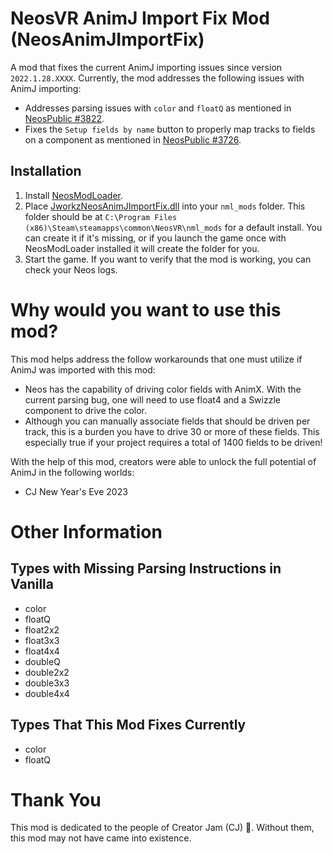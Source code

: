 ﻿# NeosVR AnimJ Import Fix Mod (NeosAnimJImportFix)

A mod that fixes the current AnimJ importing issues since version `2022.1.28.XXXX`. Currently, the mod addresses the following issues with AnimJ importing:

* Addresses parsing issues with `color` and `floatQ` as mentioned in [NeosPublic #3822](https://github.com/Neos-Metaverse/NeosPublic/issues/3822).
* Fixes the `Setup fields by name` button to properly map tracks to fields on a component as mentioned in [NeosPublic #3726](https://github.com/Neos-Metaverse/NeosPublic/issues/3726).

## Installation

1. Install [NeosModLoader](https://github.com/zkxs/NeosModLoader).
2. Place [JworkzNeosAnimJImportFix.dll](https://github.com/stiefeljackal/NeosAnimJImportFix/releases/latest/download/JworkzNeosAnimJImportFix.dll) into your `nml_mods` folder. This folder should be at `C:\Program Files (x86)\Steam\steamapps\common\NeosVR\nml_mods` for a default install. You can create it if it's missing, or if you launch the game once with NeosModLoader installed it will create the folder for you.
3. Start the game. If you want to verify that the mod is working, you can check your Neos logs.

# Why would you want to use this mod?

This mod helps address the follow workarounds that one must utilize if AnimJ was imported with this mod:

* Neos has the capability of driving color fields with AnimX. With the current parsing bug, one will need to use float4 and a Swizzle component to drive the color.
* Although you can manually associate fields that should be driven per track, this is a burden you have to drive 30 or more of these fields. This especially true if your project requires a total of 1400 fields to be driven!

With the help of this mod, creators were able to unlock the full potential of AnimJ in the following worlds:

* CJ New Year's Eve 2023

# Other Information

## Types with Missing Parsing Instructions in Vanilla

* color
* floatQ
* float2x2
* float3x3
* float4x4
* doubleQ
* double2x2
* double3x3
* double4x4

## Types That This Mod Fixes Currently

* color
* floatQ

# Thank You

This mod is dedicated to the people of Creator Jam (CJ) 🍞. Without them, this mod may not have came into existence.